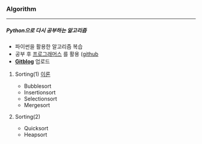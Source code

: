 ### Algorithm

---

##### Python으로 다시 공부하는 알고리즘

- 파이썬을 활용한 알고리즘 복습
- 공부 후 [프로그래머스](https://programmers.co.kr/learn/challenges) 를 활용 ([github](https://github.com/Yeo0/Programmers)
- **[Gitblog](https://yeo0.github.io/tag/pg-python/)** 업로드



1. Sorting(1) [이론](https://github.com/Yeo0/Study/blob/master/Algorithm/Algorithm_1.pdf)
   - Bubblesort 
   - Insertionsort 
   - Selectionsort
   - Mergesort



2. Sorting(2)
   - Quicksort
   - Heapsort
